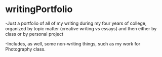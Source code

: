 # writingPortfolio
-Just a portfolio of all of my writing during my four years of college, organized by topic matter (creative writing vs essays) and then either by class or by personal project

-Includes, as well, some non-writing things, such as my work for Photography class.
